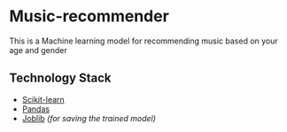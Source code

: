 # Music-recommender
This is a Machine learning model for recommending music based on your age and gender

## Technology Stack
* [Scikit-learn](https://scikit-learn.org/stable/)  
* [Pandas](https://pandas.pydata.org/docs/)  
* [Joblib](https://joblib.readthedocs.io/en/latest/) _(for saving the trained model)_  
